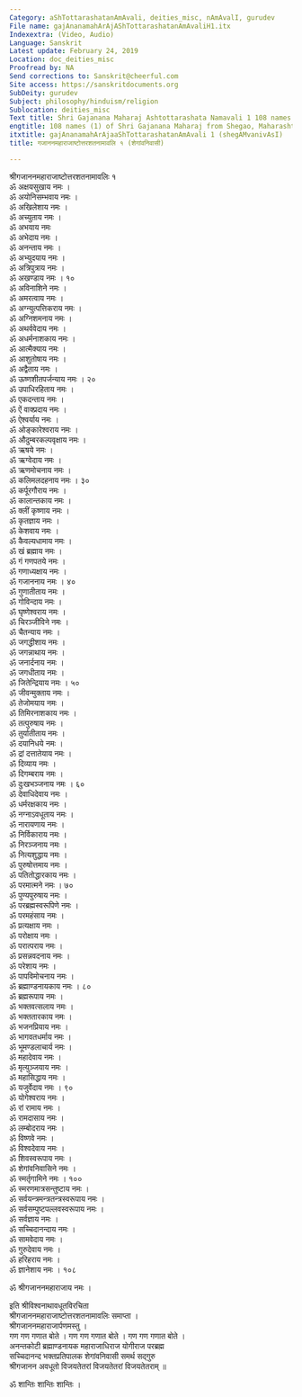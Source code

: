 ```yaml
---
Category: aShTottarashatanAmAvali, deities_misc, nAmAvalI, gurudev
File name: gajAnanamahArAjAShTottarashatanAmAvaliH1.itx
Indexextra: (Video, Audio)
Language: Sanskrit
Latest update: February 24, 2019
Location: doc_deities_misc
Proofread by: NA
Send corrections to: Sanskrit@cheerful.com
Site access: https://sanskritdocuments.org
SubDeity: gurudev
Subject: philosophy/hinduism/religion
Sublocation: deities_misc
Text title: Shri Gajanana Maharaj Ashtottarashata Namavali 1 108 names
engtitle: 108 names (1) of Shri Gajanana Maharaj from Shegao, Maharashtra
itxtitle: gajAnanamahArAjaaShTottarashatanAmAvali 1 (shegAMvanivAsI)
title: गजाननमहाराजाष्टोत्तरशतनामावलि १ (शेगांवनिवासी)

---
```

  
 श्रीगजाननमहाराजाष्टोत्तरशतनामावलिः १   
ॐ अक्षयसुखाय नमः ।  
ॐ अयोनिसम्भवाय नमः ।  
ॐ अखिलेशाय नमः ।  
ॐ अच्युताय नमः ।  
ॐ अभयाय नमः  
ॐ अभेदाय नमः ।  
ॐ अनन्ताय नमः ।  
ॐ अभ्युदयाय नमः ।  
ॐ अत्रिपुत्राय नमः ।  
ॐ अखण्डाय नमः । १०  
ॐ अविनाशिने नमः ।  
ॐ अमरत्वाय नमः ।  
ॐ अग्न्युत्पत्तिकराय नमः ।  
ॐ अग्निशमनाय नमः ।  
ॐ अथर्ववेदाय नमः ।  
ॐ अधर्मनाशकाय नमः ।  
ॐ आत्मैक्याय नमः ।  
ॐ आशुतोषाय नमः ।  
ॐ अद्वैताय नमः ।  
ॐ ऊष्णशीतपर्जन्याय नमः । २०  
ॐ उपाधिरहिताय नमः ।  
ॐ एकदन्ताय नमः ।  
ॐ ऐं वाक्प्रदाय नमः ।  
ॐ ऐश्वर्याय नमः ।  
ॐ ओङ्कारेश्वराय नमः ।  
ॐ औदुम्बरकल्पवृक्षाय नमः ।  
ॐ ऋषये नमः ।  
ॐ ऋग्वेदाय नमः ।  
ॐ ऋणमोचनाय नमः ।  
ॐ कलिमलदहनाय नमः । ३०  
ॐ कर्पूरगौराय नमः ।  
ॐ कालान्तकाय नमः ।  
ॐ क्लीं कृष्णाय नमः ।  
ॐ कृतज्ञाय नमः ।  
ॐ केशवाय नमः ।  
ॐ कैवल्यधामाय नमः ।  
ॐ खं ब्रह्माय नमः ।  
ॐ गं गणपतये नमः ।  
ॐ गणाध्यक्षाय नमः ।  
ॐ गजाननाय नमः । ४०  
ॐ गुणातीताय नमः ।  
ॐ गोविन्दाय नमः ।  
ॐ घृष्णेश्वराय नमः ।  
ॐ चिरञ्जीविने नमः ।  
ॐ चैतन्याय नमः ।  
ॐ जगद्धीशाय नमः ।  
ॐ जगन्नाथाय नमः ।  
ॐ जनार्दनाय नमः ।  
ॐ जगधीताय नमः ।  
ॐ जितेन्द्रियाय नमः । ५०  
ॐ जीवन्मुक्ताय नमः ।  
ॐ तेजोमयाय नमः ।  
ॐ तिमिरनाशकाय नमः ।  
ॐ तत्पुरुषाय नमः ।  
ॐ तुर्यातीताय नमः ।  
ॐ दयानिधये नमः ।  
ॐ द्रां दत्तातेयाय नमः ।  
ॐ दिव्याय नमः ।  
ॐ दिगम्बराय नमः ।  
ॐ दुःखभञ्जनाय नमः । ६०  
ॐ देवाधिदेवाय नमः ।  
ॐ धर्मरक्षकाय नमः ।  
ॐ नग्नाऽवधूताय नमः ।  
ॐ नारायणाय नमः ।  
ॐ निर्विकाराय नमः ।  
ॐ निरञ्जनाय नमः ।  
ॐ नित्यशुद्धाय नमः ।  
ॐ पुरुषोत्तमाय नमः ।  
ॐ पतितोद्धारकाय नमः ।  
ॐ परमात्मने नमः । ७०  
ॐ पुण्यपुरुषाय नमः ।  
ॐ परब्रह्मस्वरूपिणे नमः ।  
ॐ परमहंसाय नमः ।  
ॐ प्रत्यक्षाय नमः ।  
ॐ परोक्षाय नमः ।  
ॐ परात्पराय नमः ।  
ॐ प्रसन्नवदनाय नमः ।  
ॐ परेशाय नमः ।  
ॐ पापविमोचनाय नमः ।  
ॐ ब्रह्माण्डनायकाय नमः । ८०  
ॐ ब्रह्मरूपाय नमः ।  
ॐ भक्तवत्सलाय नमः ।  
ॐ भक्ततारकाय नमः ।  
ॐ भजनप्रियाय नमः ।  
ॐ भागवतधर्माय नमः ।  
ॐ भूमण्डलाचार्य नमः ।  
ॐ महादेवाय नमः ।  
ॐ मृत्युञ्जयाय नमः ।  
ॐ महासिद्धाय नमः ।  
ॐ यजुर्वेदाय नमः । ९०  
ॐ योगेश्वराय नमः ।  
ॐ रां रामाय नमः ।  
ॐ रामदासाय नमः ।  
ॐ लम्बोदराय नमः ।  
ॐ विष्णवे नमः ।  
ॐ विश्वदेवाय नमः ।  
ॐ शिवस्वरूपाय नमः ।  
ॐ शेगांवनिवासिने नमः ।  
ॐ स्मर्तृगामिने नमः । १००  
ॐ स्मरणमात्रसन्तुष्टाय नमः ।  
ॐ सर्वयन्त्रमन्त्रतन्त्रस्वरूपाय नमः ।  
ॐ सर्वसम्पुष्टपल्लवस्वरूपाय नमः ।  
ॐ सर्वज्ञाय नमः ।  
ॐ सच्चिदानन्दाय नमः ।  
ॐ सामवेदाय नमः ।  
ॐ गुरुदेवाय नमः ।  
ॐ हरिहराय नमः ।  
ॐ ज्ञानेशाय नमः । १०८  
  
ॐ श्रीगजाननमहाराजाय नमः ।  
  
इति श्रीविश्वनाथावधूतविरचिता  
      श्रीगजाननमहाराजाष्टोत्तरशतनामावलिः समाप्ता ।  
श्रीगजाननमहाराजार्पणमस्तु ।  
गण गण गणात बोते । गण गण गणात बोते । गण गण गणात बोते ।  
अनन्तकोटी ब्रह्माण्डनायक महाराजाधिराज योगीराज परब्रह्म  
सच्चिदानन्द भक्तप्रतिपालक शेगांवनिवासी समर्थ सद्गुरु  
श्रीगजानन अवधूतो विजयतेतरां विजयतेतरां विजयतेतराम् ॥  
  
ॐ शान्तिः शान्तिः शान्तिः ।  
  
  
  
